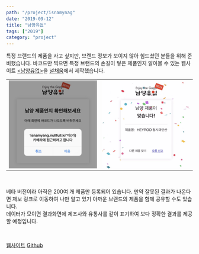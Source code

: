 ```yaml
---
path: "/project/isnamynag"
date: "2019-09-12"
title: "남양유없"
tags: ["2019"]
category: "project"
---
```

특정 브랜드의 제품을 사고 싶지만, 브랜드 정보가 보이지 않아 힘드셨던 분들을 위해 준비했습니다. 바코드만 찍으면 특정 브랜드의 손길이 닿은 제품인지 알아볼 수 있는 웹사이트 [&lt;남양유없&gt;](https://isnamyang.nullfull.kr)을 [널채움](https://nullfull.kr)에서 제작했습니다.

|  |  |
|:-------|-------:|
|![isnamyang_1](./img/isnamyang_1.jpg)|![isnamyang_2](./img/isnamyang_2.jpg)|

<br />

베타 버전이라 아직은 200여 개 제품만 등록되어 있습니다. 만약 잘못된 결과가 나온다면 제보 링크로 이동하여 나만 알고 있기 아까운 브랜드의 제품을 함께 공유할 수도 있습니다.  
데이터가 모이면 결과화면에 제조사와 유통사를 같이 표기하여 보다 정확한 결과를 제공할 예정입니다.

<br />

[웹사이트](https://isnamyang.nullfull.kr) [Github](https://github.com/nullfull/isnamyang)